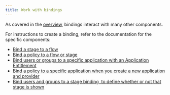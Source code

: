 ```yaml
---
title: Work with bindings
---
```


As covered in the [overview](./index.md), bindings interact with many other components.

For instructions to create a binding, refer to the documentation for the specific components:

- [Bind a stage to a flow](../stages/index.md#bind-a-stage-to-a-flow)
- [Bind a policy to a flow or stage](../../../customize/policies/working_with_policies#bind-a-policy-to-a-flow-or-stage)
- [Bind users or groups to a specific application with an Application Entitlement](../../applications/manage_apps.mdx#application-entitlements)
- [Bind a policy to a specific application when you create a new application and provider](../../applications/manage_apps.mdx#instructions)
- [Bind users and groups to a stage binding, to define whether or not that stage is shown](../stages/index.md#bind-users-and-groups-to-a-flows-stage-binding)
